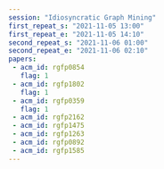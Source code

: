 ```yaml
---
session: "Idiosyncratic Graph Mining"
first_repeat_s: "2021-11-05 13:00" 
first_repeat_e: "2021-11-05 14:10" 
second_repeat_s: "2021-11-06 01:00" 
second_repeat_e: "2021-11-06 02:10"
papers:
 - acm_id: rgfp0854
   flag: 1
 - acm_id: rgfp1802
   flag: 1
 - acm_id: rgfp0359
   flag: 1
 - acm_id: rgfp2162
 - acm_id: rgfp1475
 - acm_id: rgfp1263
 - acm_id: rgfp0892
 - acm_id: rgfp1585
---
```

